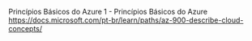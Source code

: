Princípios Básicos do Azure
1 - Princípios Básicos do Azure  
https://docs.microsoft.com/pt-br/learn/paths/az-900-describe-cloud-concepts/